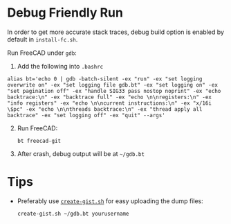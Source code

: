 # Debug Friendly Run 

In order to get more accurate stack traces, debug build option is enabled by default in `install-fc.sh`. 

Run FreeCAD under `gdb`:

1. Add the following into `.bashrc`

```
alias bt='echo 0 | gdb -batch-silent -ex "run" -ex "set logging overwrite on" -ex "set logging file gdb.bt" -ex "set logging on" -ex "set pagination off" -ex "handle SIG33 pass nostop noprint" -ex "echo backtrace:\n" -ex "backtrace full" -ex "echo \n\nregisters:\n" -ex "info registers" -ex "echo \n\ncurrent instructions:\n" -ex "x/16i \$pc" -ex "echo \n\nthreads backtrace:\n" -ex "thread apply all backtrace" -ex "set logging off" -ex "quit" --args'
```

2. Run FreeCAD:

       bt freecad-git

3. After crash, debug output will be at `~/gdb.bt`

# Tips 

* Preferably use [`create-gist.sh`](https://github.com/ceremcem/create-gist) for easy uploading the dump files:

      create-gist.sh ~/gdb.bt yourusername


